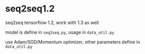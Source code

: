 # seq2seq1.2
seq2seq tensorflow 1.2, work with 1.3 as well

model is define in `seq2seq.py`, usage in `data_util.py`

use Adam/SGD/Momentum optimizer, other parameters define in `data_util.py`

